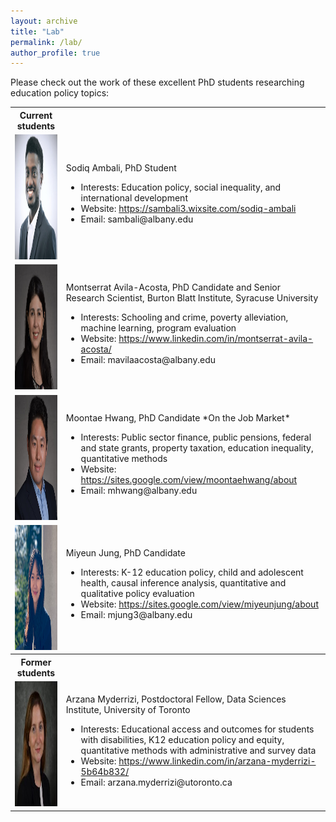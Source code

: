 ```yaml
---
layout: archive
title: "Lab"
permalink: /lab/
author_profile: true
---
```


Please check out the work of these excellent PhD students researching education policy topics:

<table>
	<tr> 
		<th> Current students</th>
		<th></th>
	</tr>
	<tr>
		<td><img src="/images/Sodiq_Ph.JPG"  width="200" height="200">
		</td>
		<td>Sodiq Ambali, PhD Student
		<ul>
			<li>Interests: Education policy, social inequality, and international development</li>
			<li>Website: <a href="https://sambali3.wixsite.com/sodiq-ambali">https://sambali3.wixsite.com/sodiq-ambali</a></li>
			<li>Email: sambali@albany.edu</li>
		</ul></td>
	</tr>
	<tr>
		<td><img src="/images/avila_acosta.png"  width="200" height="200">
		</td>
		<td>
		Montserrat Avila-Acosta, PhD Candidate and Senior Research Scientist, Burton Blatt Institute, Syracuse University<ul>
			<li>Interests: Schooling and crime, poverty alleviation, machine learning, program evaluation </li>
			<li>Website: <a href="https://www.linkedin.com/in/montserrat-avila-acosta/">https://www.linkedin.com/in/montserrat-avila-acosta/</a></li>
			<li>Email: mavilaacosta@albany.edu</li>
		</ul></td>
	</tr>
	<tr>
		<td><img src="/images/moontae_hwang.png"  width="200" height="200">
		</td>
		<td>Moontae Hwang, PhD Candidate *On the Job Market*
		<ul>
			<li>Interests: Public sector finance, public pensions, federal and state grants, property taxation, education inequality, quantitative methods</li>
			<li>Website: <a href="https://sites.google.com/view/moontaehwang/about">https://sites.google.com/view/moontaehwang/about</a></li>
			<li>Email: mhwang@albany.edu</li>
		</ul></td>
	</tr>
	<tr>
		<td><img src="/images/miyeunjung_photo_2.JPG"  width="200" height="200">
		</td>
		<td>Miyeun Jung, PhD Candidate<ul>
			<li>Interests: K-12 education policy, child and adolescent health, causal inference analysis, quantitative and qualitative policy evaluation</li>
			<li>Website: <a href="https://sites.google.com/view/miyeunjung/about">https://sites.google.com/view/miyeunjung/about</a></li>
			<li>Email: mjung3@albany.edu</li>
		</ul></td>
	</tr>	
	<tr> 
		<th> Former students</th>
		<th></th>
	</tr>
	<tr>
		<td><img src="/images/arzana_myderrizi.jpg"  width="200" height="200">
		</td>
		<td>Arzana Myderrizi, Postdoctoral Fellow, Data Sciences Institute, University of Toronto<ul>
			<li>Interests: Educational access and outcomes for students with disabilities, K12 education policy and equity, quantitative methods with administrative and survey data</li>
			<li>Website: <a href="https://www.linkedin.com/in/arzana-myderrizi-5b64b832/">https://www.linkedin.com/in/arzana-myderrizi-5b64b832/</a></li>
			<li>Email: arzana.myderrizi@utoronto.ca</li>
		</ul></td>
	</tr>
</table>	

